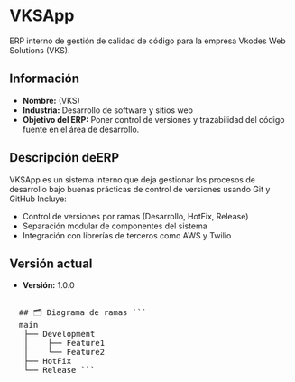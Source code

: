 # VKSApp

ERP interno de gestión de calidad de código para la empresa Vkodes Web Solutions (VKS).

##  Información 

- **Nombre:** (VKS)
- **Industria:** Desarrollo de software y sitios web
- **Objetivo del ERP:** Poner control de versiones y trazabilidad del código fuente en el área de desarrollo.

## Descripción deERP

VKSApp es un sistema interno que deja gestionar los procesos de desarrollo bajo buenas prácticas de control de versiones usando Git y GitHub Incluye:

- Control de versiones por ramas (Desarrollo, HotFix, Release)
- Separación modular de componentes del sistema
- Integración con librerías de terceros como AWS y Twilio

## Versión actual

- **Versión:** 1.0.0

<pre> 
  ## 🗂️ Diagrama de ramas ``` 
  main 
   ├── Development 
   │    ├── Feature1 
   │    └── Feature2 
   ├── HotFix 
   └── Release ``` 
</pre>

